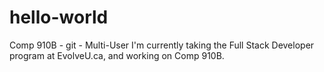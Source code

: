 # hello-world
Comp 910B - git - Multi-User
I'm currently taking the Full Stack Developer program at EvolveU.ca, and working on Comp 910B.

